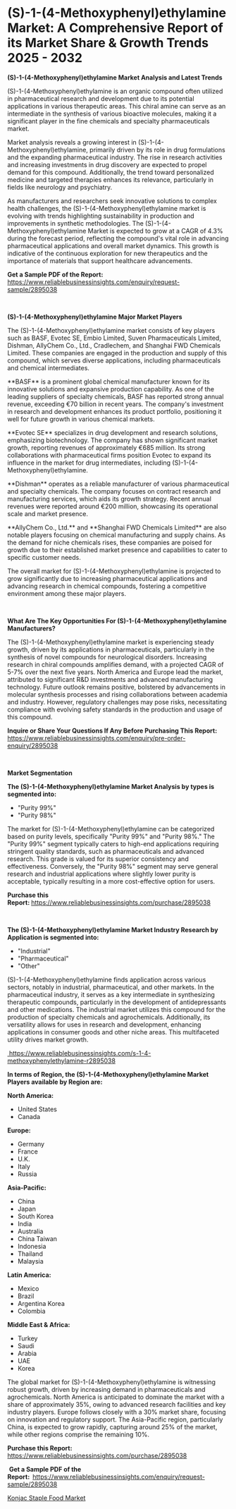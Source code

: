 <p><h1>(S)-1-(4-Methoxyphenyl)ethylamine Market: A Comprehensive Report of its Market Share & Growth Trends 2025 - 2032</h1></p><p><strong>(S)-1-(4-Methoxyphenyl)ethylamine Market Analysis and Latest Trends</strong></p>
<p><p>(S)-1-(4-Methoxyphenyl)ethylamine is an organic compound often utilized in pharmaceutical research and development due to its potential applications in various therapeutic areas. This chiral amine can serve as an intermediate in the synthesis of various bioactive molecules, making it a significant player in the fine chemicals and specialty pharmaceuticals market.</p><p>Market analysis reveals a growing interest in (S)-1-(4-Methoxyphenyl)ethylamine, primarily driven by its role in drug formulations and the expanding pharmaceutical industry. The rise in research activities and increasing investments in drug discovery are expected to propel demand for this compound. Additionally, the trend toward personalized medicine and targeted therapies enhances its relevance, particularly in fields like neurology and psychiatry.</p><p>As manufacturers and researchers seek innovative solutions to complex health challenges, the (S)-1-(4-Methoxyphenyl)ethylamine market is evolving with trends highlighting sustainability in production and improvements in synthetic methodologies. The (S)-1-(4-Methoxyphenyl)ethylamine Market is expected to grow at a CAGR of 4.3% during the forecast period, reflecting the compound's vital role in advancing pharmaceutical applications and overall market dynamics. This growth is indicative of the continuous exploration for new therapeutics and the importance of materials that support healthcare advancements.</p></p>
<p><strong>Get a Sample PDF of the Report:&nbsp;</strong> <a href="https://www.reliablebusinessinsights.com/enquiry/request-sample/2895038?utm_campaign=3093&utm_medium=2&utm_source=Github&utm_content=ia&utm_term=15032025&utm_id=s-1-4-methoxyphenylethylamine">https://www.reliablebusinessinsights.com/enquiry/request-sample/2895038</a></p>
<p>&nbsp;</p>
<p><strong>(S)-1-(4-Methoxyphenyl)ethylamine Major Market Players</strong></p>
<p><p>The (S)-1-(4-Methoxyphenyl)ethylamine market consists of key players such as BASF, Evotec SE, Embio Limited, Suven Pharmaceuticals Limited, Dishman, AllyChem Co., Ltd., Cradlechem, and Shanghai FWD Chemicals Limited. These companies are engaged in the production and supply of this compound, which serves diverse applications, including pharmaceuticals and chemical intermediates.</p><p>**BASF** is a prominent global chemical manufacturer known for its innovative solutions and expansive production capability. As one of the leading suppliers of specialty chemicals, BASF has reported strong annual revenue, exceeding €70 billion in recent years. The company's investment in research and development enhances its product portfolio, positioning it well for future growth in various chemical markets.</p><p>**Evotec SE** specializes in drug development and research solutions, emphasizing biotechnology. The company has shown significant market growth, reporting revenues of approximately €685 million. Its strong collaborations with pharmaceutical firms position Evotec to expand its influence in the market for drug intermediates, including (S)-1-(4-Methoxyphenyl)ethylamine.</p><p>**Dishman** operates as a reliable manufacturer of various pharmaceutical and specialty chemicals. The company focuses on contract research and manufacturing services, which aids its growth strategy. Recent annual revenues were reported around €200 million, showcasing its operational scale and market presence.</p><p>**AllyChem Co., Ltd.** and **Shanghai FWD Chemicals Limited** are also notable players focusing on chemical manufacturing and supply chains. As the demand for niche chemicals rises, these companies are poised for growth due to their established market presence and capabilities to cater to specific customer needs.</p><p>The overall market for (S)-1-(4-Methoxyphenyl)ethylamine is projected to grow significantly due to increasing pharmaceutical applications and advancing research in chemical compounds, fostering a competitive environment among these major players.</p></p>
<p>&nbsp;</p>
<p><strong>What Are The Key Opportunities For (S)-1-(4-Methoxyphenyl)ethylamine Manufacturers?</strong></p>
<p><p>The (S)-1-(4-Methoxyphenyl)ethylamine market is experiencing steady growth, driven by its applications in pharmaceuticals, particularly in the synthesis of novel compounds for neurological disorders. Increasing research in chiral compounds amplifies demand, with a projected CAGR of 5-7% over the next five years. North America and Europe lead the market, attributed to significant R&D investments and advanced manufacturing technology. Future outlook remains positive, bolstered by advancements in molecular synthesis processes and rising collaborations between academia and industry. However, regulatory challenges may pose risks, necessitating compliance with evolving safety standards in the production and usage of this compound.</p></p>
<p><strong>Inquire or Share Your Questions If Any Before Purchasing This Report:</strong> <a href="https://www.reliablebusinessinsights.com/enquiry/pre-order-enquiry/2895038?utm_campaign=3093&utm_medium=2&utm_source=Github&utm_content=ia&utm_term=15032025&utm_id=s-1-4-methoxyphenylethylamine">https://www.reliablebusinessinsights.com/enquiry/pre-order-enquiry/2895038</a></p>
<p>&nbsp;</p>
<p><strong>Market Segmentation</strong></p>
<p><strong>The (S)-1-(4-Methoxyphenyl)ethylamine Market Analysis by types is segmented into:</strong></p>
<p><ul><li>"Purity 99%"</li><li>"Purity 98%"</li></ul></p>
<p><p>The market for (S)-1-(4-Methoxyphenyl)ethylamine can be categorized based on purity levels, specifically "Purity 99%" and "Purity 98%." The "Purity 99%" segment typically caters to high-end applications requiring stringent quality standards, such as pharmaceuticals and advanced research. This grade is valued for its superior consistency and effectiveness. Conversely, the "Purity 98%" segment may serve general research and industrial applications where slightly lower purity is acceptable, typically resulting in a more cost-effective option for users.</p></p>
<p><strong>Purchase this Report:&nbsp;</strong><a href="https://www.reliablebusinessinsights.com/purchase/2895038?utm_campaign=3093&utm_medium=2&utm_source=Github&utm_content=ia&utm_term=15032025&utm_id=s-1-4-methoxyphenylethylamine">https://www.reliablebusinessinsights.com/purchase/2895038</a></p>
<p>&nbsp;</p>
<p><strong>The (S)-1-(4-Methoxyphenyl)ethylamine Market Industry Research by Application is segmented into:</strong></p>
<p><ul><li>"Industrial"</li><li>"Pharmaceutical"</li><li>"Other"</li></ul></p>
<p><p>(S)-1-(4-Methoxyphenyl)ethylamine finds application across various sectors, notably in industrial, pharmaceutical, and other markets. In the pharmaceutical industry, it serves as a key intermediate in synthesizing therapeutic compounds, particularly in the development of antidepressants and other medications. The industrial market utilizes this compound for the production of specialty chemicals and agrochemicals. Additionally, its versatility allows for uses in research and development, enhancing applications in consumer goods and other niche areas. This multifaceted utility drives market growth.</p></p>
<p><a href="https://www.reliablebusinessinsights.com/s-1-4-methoxyphenylethylamine-r2895038?utm_campaign=3093&utm_medium=2&utm_source=Github&utm_content=ia&utm_term=15032025&utm_id=s-1-4-methoxyphenylethylamine">&nbsp;https://www.reliablebusinessinsights.com/s-1-4-methoxyphenylethylamine-r2895038</a></p>
<p><strong>In terms of Region, the (S)-1-(4-Methoxyphenyl)ethylamine Market Players available by Region are:</strong></p>
<p>
    <p> <strong> North America: </strong>
        <ul>
            <li>United States</li>
            <li>Canada</li>
        </ul>
        </p> 
    <p> <strong> Europe: </strong>
        <ul>
            <li>Germany</li>
            <li>France</li>
            <li>U.K.</li>
            <li>Italy</li>
            <li>Russia</li>
        </ul>
        </p> 
    <p> <strong> Asia-Pacific: </strong>
        <ul>
            <li>China</li>
            <li>Japan</li>
            <li>South Korea</li>
            <li>India</li>
            <li>Australia</li>
            <li>China Taiwan</li>
            <li>Indonesia</li>
            <li>Thailand</li>
            <li>Malaysia</li>
        </ul>
        </p> 
    <p> <strong> Latin America: </strong>
        <ul>
            <li>Mexico</li>
            <li>Brazil</li>
            <li>Argentina Korea</li>
            <li>Colombia</li>
        </ul>
        </p> 
    <p> <strong> Middle East & Africa: </strong>
        <ul>
            <li>Turkey</li>
            <li>Saudi</li>
            <li>Arabia</li>
            <li>UAE</li>
            <li>Korea</li>
        </ul>
    </p>
    </p>
<p><p>The global market for (S)-1-(4-Methoxyphenyl)ethylamine is witnessing robust growth, driven by increasing demand in pharmaceuticals and agrochemicals. North America is anticipated to dominate the market with a share of approximately 35%, owing to advanced research facilities and key industry players. Europe follows closely with a 30% market share, focusing on innovation and regulatory support. The Asia-Pacific region, particularly China, is expected to grow rapidly, capturing around 25% of the market, while other regions comprise the remaining 10%.</p></p>
<p><strong>Purchase this Report: </strong><a href="https://www.reliablebusinessinsights.com/purchase/2895038?utm_campaign=3093&utm_medium=2&utm_source=Github&utm_content=ia&utm_term=15032025&utm_id=s-1-4-methoxyphenylethylamine">https://www.reliablebusinessinsights.com/purchase/2895038</a></p>
<p>&nbsp;<strong>Get a Sample PDF of the Report:&nbsp;&nbsp;</strong><a href="https://www.reliablebusinessinsights.com/enquiry/request-sample/2895038?utm_campaign=3093&utm_medium=2&utm_source=Github&utm_content=ia&utm_term=15032025&utm_id=s-1-4-methoxyphenylethylamine">https://www.reliablebusinessinsights.com/enquiry/request-sample/2895038</a></p>
<p><strong></strong></p>
<p><p><a href="https://github.com/ivvrgibi/Market-Research-Report-List-1/blob/main/konjac-staple-food-market.md?utm_campaign=3093&utm_medium=2&utm_source=Github&utm_content=ia&utm_term=15032025&utm_id=s-1-4-methoxyphenylethylamine">Konjac Staple Food Market</a></p></p>